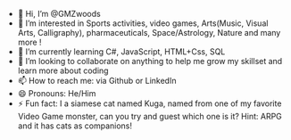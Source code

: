 - 👋 Hi, I’m @GMZwoods
- 👀 I’m interested in Sports activities, video games, Arts(Music, Visual Arts, Calligraphy), pharmaceuticals, Space/Astrology, Nature and many more !  
- 🌱 I’m currently learning C#, JavaScript, HTML+Css, SQL
- 💞️ I’m looking to collaborate on anything to help me grow my skillset and learn more about coding
- 📫 How to reach me: via Github or LinkedIn
- 😄 Pronouns: He/Him 
- ⚡ Fun fact: I a siamese cat named Kuga, named from one of my favorite Video Game monster, can you try and guest which one is it? Hint: ARPG and it has cats as companions!

<!---
GMZwoods/GMZwoods is a ✨ special ✨ repository because its `README.md` (this file) appears on your GitHub profile.
You can click the Preview link to take a look at your changes.
--->
